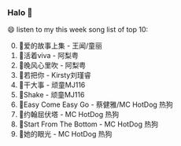 

### Halo 👋

😄 listen to my this week song list of top 10:

0. 🌈爱的故事上集 - 王闻/童丽
1. 🌈活着viva - 阿梨粤
2. 🌈晚风心里吹 - 阿梨粤
3. 🌈若把你 - Kirsty刘瑾睿
4. 🌈干大事 - 顽童MJ116
5. 🌈Shake - 顽童MJ116
6. 🌈Easy Come Easy Go - 蔡健雅/MC HotDog 热狗
7. 🌈约翰屈伏塔 - MC HotDog 热狗
8. 🌈Start From The Bottom - MC HotDog 热狗
9. 🌈她的眼光 - MC HotDog 热狗

